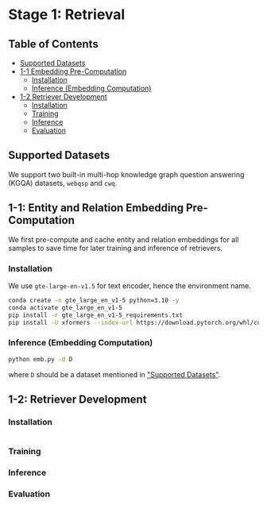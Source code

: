 # Stage 1: Retrieval

## Table of Contents

- [Supported Datasets](#supported-datasets)
- [1-1 Embedding Pre-Computation](#1-1-entity-and-relation-embedding-pre-computation)
    * [Installation](#installation)
    * [Inference (Embedding Computation)](#inference-embedding-computation)
- [1-2 Retriever Development](#1-2-retriever-development)
    * [Installation](#installation-1)
    * [Training](#training)
    * [Inference](#inference)
    * [Evaluation](#evaluation)

## Supported Datasets

We support two built-in multi-hop knowledge graph question answering (KGQA) datasets, `webqsp` and `cwq`.

## 1-1: Entity and Relation Embedding Pre-Computation

We first pre-compute and cache entity and relation embeddings for all samples to save time for later training and inference of retrievers.

### Installation

We use `gte-large-en-v1.5` for text encoder, hence the environment name.

```bash
conda create -n gte_large_en_v1-5 python=3.10 -y
conda activate gte_large_en_v1-5
pip install -r gte_large_en_v1-5_requirements.txt
pip install -U xformers --index-url https://download.pytorch.org/whl/cu121
```

### Inference (Embedding Computation)

```bash
python emb.py -d D
```
where `D` should be a dataset mentioned in ["Supported Datasets"](#supported-datasets).

## 1-2: Retriever Development

### Installation

```bash
```

### Training

### Inference

### Evaluation
